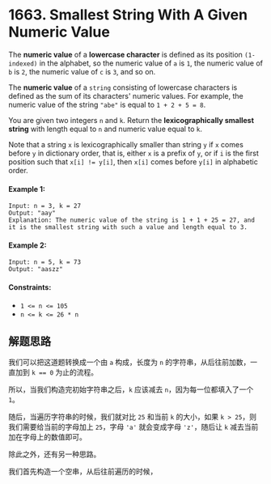 # 1663. Smallest String With A Given Numeric Value

The **numeric value** of a **lowercase character** is defined as its position `(1-indexed)` in the alphabet, so the numeric value of `a` is `1`, the numeric value of `b` is `2`, the numeric value of `c` is `3`, and so on.

The **numeric value** of a `string` consisting of lowercase characters is defined as the sum of its characters' numeric values. For example, the numeric value of the string `"abe"` is equal to `1 + 2 + 5 = 8`.

You are given two integers `n` and `k`. Return the **lexicographically smallest string** with length equal to `n` and numeric value equal to `k`.

Note that a string `x` is lexicographically smaller than string `y` if `x` comes before `y` in dictionary order, that is, either `x` is a prefix of `y`, or if `i` is the first position such that `x[i] != y[i]`, then `x[i]` comes before `y[i]` in alphabetic order.

#### Example 1:

```
Input: n = 3, k = 27
Output: "aay"
Explanation: The numeric value of the string is 1 + 1 + 25 = 27, and it is the smallest string with such a value and length equal to 3.
```

#### Example 2:

```
Input: n = 5, k = 73
Output: "aaszz"
``` 

#### Constraints:

+ `1 <= n <= 105`
+ `n <= k <= 26 * n`

## 解题思路

我们可以把这道题转换成一个由 `a` 构成，长度为 `n` 的字符串，从后往前加数，一直加到 `k == 0` 为止的流程。

所以，当我们构造完初始字符串之后，`k` 应该减去 `n`，因为每一位都填入了一个 `1`。

随后，当遍历字符串的时候，我们就对比 `25` 和当前 `k` 的大小，如果 `k > 25`，则我们需要给当前的字母加上 `25`，字母 `'a'` 就会变成字母 `'z'`，随后让 `k` 减去当前加在字母上的数值即可。

除此之外，还有另一种思路。

我们首先构造一个空串，从后往前遍历的时候，
